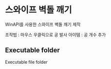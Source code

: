# 스와이프 벽돌 깨기
WinAPI를 사용한 스와이프 벽돌 깨기 제작

조작법 : 마우스 우클릭으로 공 발사
아이템 : 공 개수 추가

## Executable folder
Executable file folder
